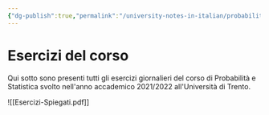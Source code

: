 ```yaml
---
{"dg-publish":true,"permalink":"/university-notes-in-italian/probabilita-e-statistica/esercizi-del-corso/esercizi-del-corso/"}
---
```


# Esercizi del corso
Qui sotto sono presenti tutti gli esercizi giornalieri del corso di Probabilità e Statistica svolto nell'anno accademico 2021/2022 all'Università di Trento.

![[Esercizi-Spiegati.pdf]]